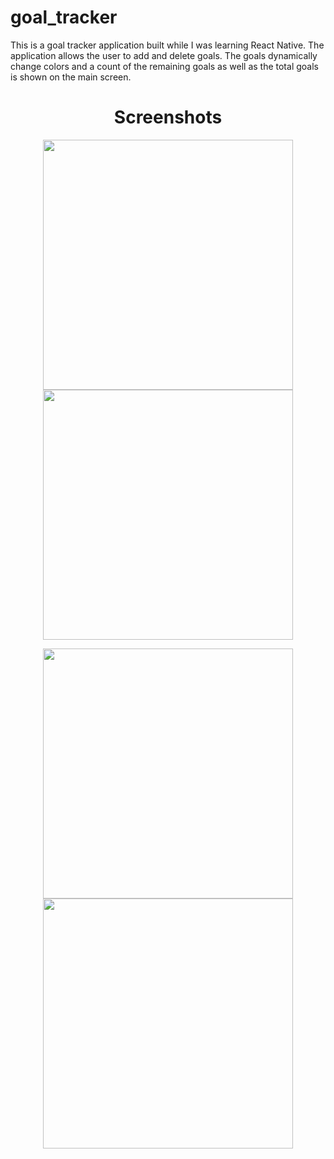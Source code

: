 # goal_tracker
This is a goal tracker application built while I was learning React Native. The application allows the user to add and delete goals. The goals dynamically change colors and a count of the remaining goals as well as the total goals is shown on the main screen. 

<h1 align="center">Screenshots</h1>

<p align="center">
  <img src="Assets/Images/Image1.jpg" width="400"/>
  <img src="Assets/Images/Image2.jpg" width="400"/> 
</p>
<p align="center">
  <img src="Assets/Images/Image3.jpg" width="400"/>
  <img src="Assets/Images/Image4.jpg" width="400"/>
</p>

